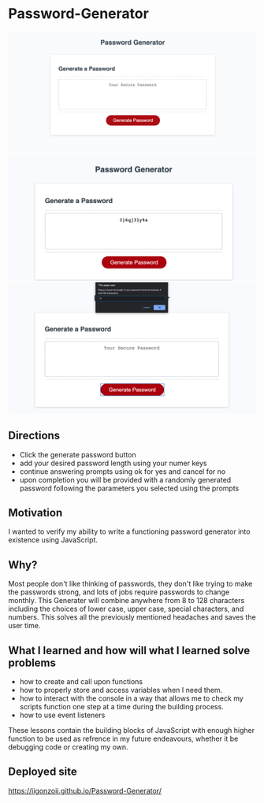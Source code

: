 # Password-Generator

<img alt="screenshot of password genreator" src="./images/pg.jpg">
<img alt="screenshot of generated password" src="./images/pg2.jpg">
<img alt="screenshot of prompt" src="./images/pg3.jpg">

## Directions
* Click the generate password button
* add your desired password length using your numer keys
* continue answering prompts using ok for yes and cancel for no
* upon completion you will be provided with a randomly generated password following the parameters you selected using the prompts

## Motivation
I wanted to verify my ability to write a functioning password generator into existence using JavaScript. 

## Why?
Most people don't like thinking of passwords, they don't like trying to make the passwords strong, and lots of jobs require passwords to change monthly. This Generater will combine anywhere from 8 to 128 characters including the choices of lower case, upper case, special characters, and numbers. This solves all the previously mentioned headaches and saves the user time.

## What I learned and how will what I learned solve problems
* how to create and call upon functions 
* how to properly store and access variables when I need them.
* how to interact with the console in a way that allows me to check my scripts function one step at a time during the building process.
* how to use event listeners

 These lessons contain the building blocks of JavaScript with enough higher function to be used as refrence in my future endeavours, whether it be debugging code or creating my own.


## Deployed site

https://iigonzoii.github.io/Password-Generator/


